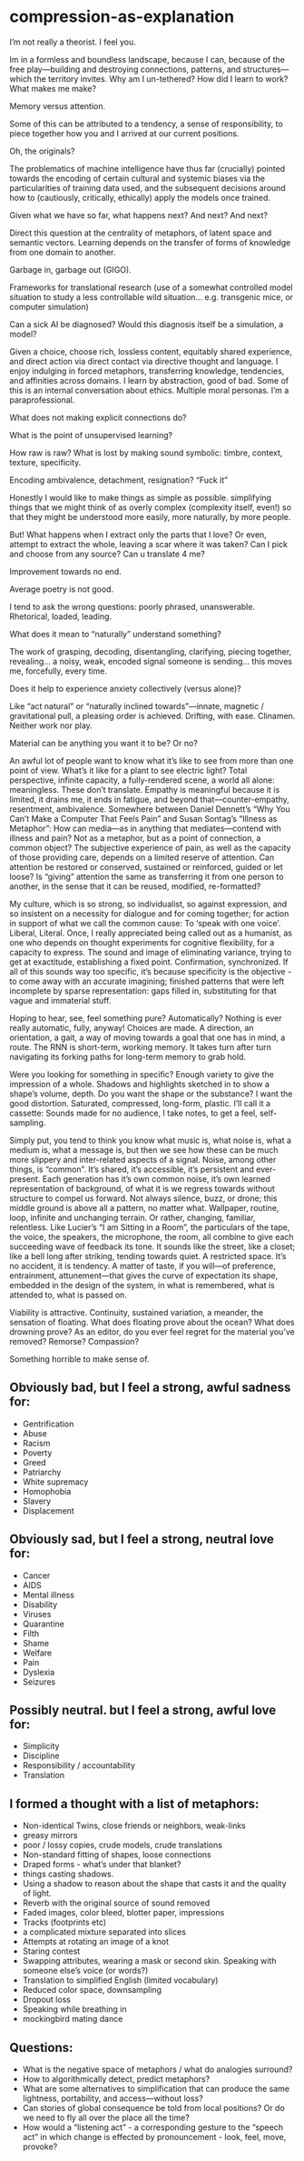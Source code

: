 # compression-as-explanation

I’m not really a theorist. I feel you. 

Im in a formless and boundless landscape, because I can, because of the free play—building and destroying connections, patterns, and structures—which the territory invites. Why am I un-tethered? How did I learn to work? What makes me make?

Memory versus attention.

Some of this can be attributed to a tendency, a sense of responsibility, to piece together how you and I arrived at our current positions.

Oh, the originals? 

The problematics of machine intelligence have thus far (crucially) pointed towards the encoding of certain cultural and systemic biases via the particularities of training data used, and the subsequent decisions around how to (cautiously, critically, ethically) apply the models once trained.  

Given what we have so far, what happens next? And next? And next?

Direct this question at the centrality of metaphors, of latent space and semantic vectors. Learning depends on the transfer of forms of knowledge from one domain to another. 

Garbage in, garbage out (GIGO). 

Frameworks for translational research (use of a somewhat controlled model situation to study a less controllable wild situation… e.g. transgenic mice, or computer simulation)

Can a sick AI be diagnosed? Would this diagnosis itself be a simulation, a model?

Given a choice, choose rich, lossless content, equitably shared experience, and direct action via direct contact via directive thought and language. I enjoy indulging in forced metaphors, transferring knowledge, tendencies, and affinities across domains. I learn by abstraction, good of bad. Some of this is an internal conversation about ethics. Multiple moral personas. I’m a paraprofessional.

What does not making explicit connections do? 

What is the point of unsupervised learning?

How raw is raw? What is lost by making sound symbolic: timbre, context, texture, specificity.

Encoding ambivalence, detachment, resignation? “Fuck it”

Honestly I would like to make things as simple as possible. simplifying things that we might think of as overly complex (complexity itself, even!) so that they might be understood more easily, more naturally, by more people. 

But! What happens when I extract only the parts that I love? Or even, attempt to extract the whole, leaving a scar where it was taken? Can I pick and choose from any source? Can u translate 4 me?

Improvement towards no end. 

Average poetry is not good.

I tend to ask the wrong questions: poorly phrased, unanswerable. Rhetorical, loaded, leading. 

What does it mean to “naturally” understand something? 

The work of grasping, decoding, disentangling, clarifying, piecing together, revealing... a noisy, weak, encoded signal someone is sending… this moves me, forcefully, every time. 

Does it help to experience anxiety collectively (versus alone)?

Like “act natural” or “naturally inclined towards”—innate, magnetic / gravitational pull, a pleasing order is achieved. Drifting, with ease. Clinamen. Neither work nor play.

Material can be anything you want it to be? Or no?

An awful lot of people want to know what it’s like to see from more than one point of view. What’s it like for a plant to see electric light? Total perspective, infinite capacity, a fully-rendered scene, a world all alone: meaningless. These don’t translate. Empathy is meaningful because it is limited, it drains me, it ends in fatigue, and beyond that—counter-empathy, resentment, ambivalence. Somewhere between Daniel Dennett’s “Why You Can’t Make a Computer That Feels Pain” and Susan Sontag’s “Illness as Metaphor”: How can media—as in anything that mediates—contend with illness and pain? Not as a metaphor, but as a point of connection, a common object? The subjective experience of pain, as well as the capacity of those providing care, depends on a limited reserve of attention. Can attention be restored or conserved, sustained or reinforced, guided or let loose? Is “giving” attention the same as transferring it from one person to another, in the sense that it can be reused, modified, re-formatted?

My culture, which is so strong, so individualist, so against expression, and so insistent on a necessity for dialogue and for coming together; for action in support of what we call the common cause: To ‘speak with one voice’. Liberal, Literal. Once, I really appreciated being called out as a humanist, as one who depends on thought experiments for cognitive flexibility, for a capacity to express. The sound and image of eliminating variance, trying to get at exactitude, establishing a fixed point. Confirmation, synchronized.  If all of this sounds way too specific, it’s because specificity is the objective - to come away with an accurate imagining; finished patterns that were left incomplete by sparse representation: gaps filled in, substituting for that vague and immaterial stuff.

Hoping to hear, see, feel something pure? Automatically? Nothing is ever really automatic, fully, anyway! Choices are made. A direction, an orientation, a gait, a way of moving towards a goal that one has in mind, a route. The RNN is short-term, working memory. It takes turn after turn navigating its forking paths for long-term memory to grab hold. 

Were you looking for something in specific? Enough variety to give the impression of a whole. Shadows and highlights sketched in to show a shape’s volume, depth. Do you want the shape or the substance? I want the good distortion. Saturated, compressed, long-form, plastic. I’ll call it a cassette: Sounds made for no audience, I take notes, to get a feel, self-sampling.

Simply put, you tend to think you know what music is, what noise is, what a medium is, what a message is, but then we see how these can be much more slippery and inter-related aspects of a signal. Noise, among other things, is “common”. It’s shared, it’s accessible, it’s persistent and ever-present. Each generation has it’s own common noise, it’s own learned representation of background, of what it is we regress towards without structure to compel us forward. Not always silence, buzz, or drone; this middle ground is above all a pattern, no matter what. Wallpaper, routine, loop, infinite and unchanging terrain. Or rather, changing, familiar, relentless. Like Lucier’s “I am Sitting in a Room”, the particulars of the tape, the voice, the speakers, the microphone, the room, all combine to give each succeeding wave of feedback its tone. It sounds like the street, like a closet; like a bell long after striking, tending towards quiet. A restricted space. It’s no accident, it is tendency. A matter of taste, if you will—of preference, entrainment, attunement—that gives the curve of expectation its shape, embedded in the design of the system, in what is remembered, what is attended to, what is passed on. 

Viability is attractive. Continuity, sustained variation, a meander, the sensation of floating. What does floating prove about the ocean? What does drowning prove? As an editor, do you ever feel regret for the material you’ve removed? Remorse? Compassion?

Something horrible to make sense of.

## Obviously bad, but I feel a strong, awful sadness for:

- Gentrification
- Abuse
- Racism 
- Poverty
- Greed
- Patriarchy
- White supremacy
- Homophobia
- Slavery
- Displacement 


## Obviously sad, but I feel a strong, neutral love for:

- Cancer 
- AIDS 
- Mental illness
- Disability
- Viruses
- Quarantine
- Filth 
- Shame
- Welfare 
- Pain
- Dyslexia
- Seizures

## Possibly neutral. but I feel a strong, awful love for:

- Simplicity 
- Discipline 
- Responsibility / accountability 
- Translation 


## I formed a thought with a list of metaphors:

- Non-identical Twins, close friends or neighbors, weak-links
- greasy mirrors
- poor / lossy copies, crude models, crude translations
- Non-standard fitting of shapes, loose connections
- Draped forms - what’s under that blanket?
- things casting shadows. 
- Using a shadow to reason about the shape that casts it and the quality of light.
- Reverb with the original source of sound removed
- Faded images, color bleed, blotter paper, impressions
- Tracks (footprints etc)
- a complicated mixture separated into slices 
- Attempts at rotating an image of a knot
- Staring contest
- Swapping attributes, wearing a mask or second skin. Speaking with someone else’s voice (or words?)
- Translation to simplified English (limited vocabulary)
- Reduced color space, downsampling 
- Dropout loss
- Speaking while breathing in
- mockingbird mating dance 

## Questions:

- What is the negative space of metaphors / what do analogies surround?
- How to algorithmically detect, predict metaphors? 
- What are some alternatives to simplification that can produce the same lightness, portability, and access—without loss?
- Can stories of global consequence be told from local positions? Or do we need to fly all over the place all the time?
- How would a “listening act” - a corresponding gesture to the “speech act” in which change is effected by pronouncement - look, feel, move, provoke?
